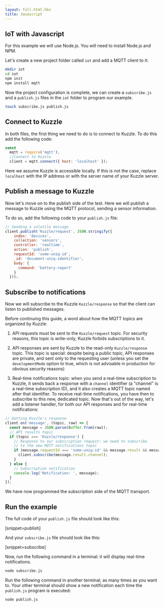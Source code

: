 ```yaml
---
layout: full.html.hbs
title: Javascript
---
```


## IoT with Javascript

For this example we will use Node.js. You will need to install Node.js and NPM.

Let's create a new project folder called `iot` and add a MQTT client to it:


```bash
mkdir iot
cd iot
npm init
npm install mqtt
```

Now the project configuration is complete, we can create a `subscribe.js` and a `publish.js` files in the `iot` folder to program our example.

```bash
touch subscribe.js publish.js 
```

## Connect to Kuzzle

In both files, the first thing we need to do is to connect to Kuzzle. To do this add the following code:

```javascript
const
  mqtt = require('mqtt'),
  //Connect to Kuzzle
  client = mqtt.connect({ host: 'localhost' });
```

Here we assume Kuzzle is accessible locally. If this is not the case, replace `localhost` with the IP address or with the server name of your Kuzzle server.

## Publish a message to Kuzzle

Now let's move on to the publish side of the test. Here we will publish a message to Kuzzle using the MQTT protocol, sending a sensor information. 

To do so, add the following code to your `publish.js` file:

```Javascript
// Sending a volatile message
client.publish('Kuzzle/request', JSON.stringify({
    index: 'devices',
    collection: 'sensors',
    controller: 'realtime',
    action: 'publish',
    requestId: 'some-uniq-id',
    _id: 'document-uniq-identifier',
    body: { 
      command: 'battery-report' 
    }
  }));
```

## Subscribe to notifications

Now we will subscribe to the Kuzzle `Kuzzle/response` so that the client can listen to published messages.

Before continuing this guide, a word about how the MQTT topics are organized by Kuzzle:

1. API requests must be sent to the `Kuzzle/request` topic. For security reasons, this topic is write-only, Kuzzle forbids subscriptions to it.

2. API responses are sent by Kuzzle to the read-only `Kuzzle/response` topic. This topic is special: despite being a public topic, API responses are private, and sent only to the requesting user (unless you set the `developmentMode` option to true, which is not advisable in production for obvious security reasons)

3. Real-time notifications topic: when you send a real-time subscription to Kuzzle, it sends back a response with a `channel` identifier (a "channel" is a real-time subscription ID), and it also creates a MQTT topic named after that identifier. To receive real-time notifications, you have then to subscribe to this new, dedicated topic.
Now that's out of the way, let's add a listener handler, for both our API responses and for real-time notifications:

```Javascript
// Getting Kuzzle's response
client.on('message', (topic, raw) => {
  const message = JSON.parse(Buffer.from(raw));
  // API results topic
  if (topic === 'Kuzzle/response') {
    // Response to our subscription request: we need to subscribe
    // to the new MQTT notifications topic
    if (message.requestId === 'some-uniq-id' && message.result && message.result.channel) {
      client.subscribe(message.result.channel);
    }
  } else {
    // Subscription notification
    console.log('Notification: ', message);
  }
});
```

We have now programmed the subscription side of the MQTT transport.

## Run the example

The full code of your `publish.js` file should look like this:

[snippet=publish]

And your `subscribe.js` file should look like this:

[snippet=subscribe]

Now, run the following command in a terminal: it will display real-time notifications.

```bash
node subscribe.js
```

Run the following command in another terminal, as many times as you want to. Your other terminal should show a new notification each time the `publish.js` program is executed:

```bash
node publish.js
```
